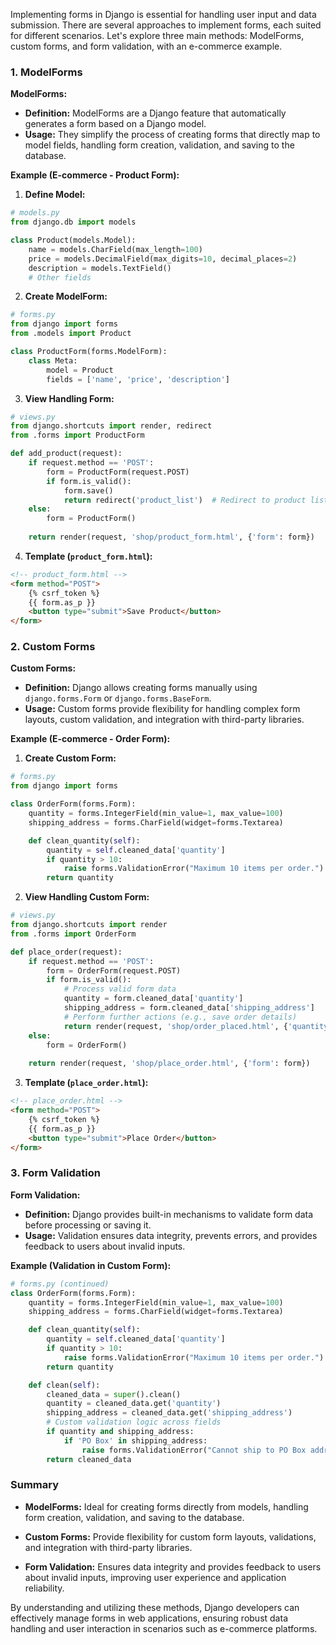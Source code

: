 Implementing forms in Django is essential for handling user input and data submission. There are several approaches to implement forms, each suited for different scenarios. Let's explore three main methods: ModelForms, custom forms, and form validation, with an e-commerce example.

### 1. ModelForms

**ModelForms:**
- **Definition:** ModelForms are a Django feature that automatically generates a form based on a Django model.
- **Usage:** They simplify the process of creating forms that directly map to model fields, handling form creation, validation, and saving to the database.

**Example (E-commerce - Product Form):**

1. **Define Model:**

```python
# models.py
from django.db import models

class Product(models.Model):
    name = models.CharField(max_length=100)
    price = models.DecimalField(max_digits=10, decimal_places=2)
    description = models.TextField()
    # Other fields
```

2. **Create ModelForm:**

```python
# forms.py
from django import forms
from .models import Product

class ProductForm(forms.ModelForm):
    class Meta:
        model = Product
        fields = ['name', 'price', 'description']
```

3. **View Handling Form:**

```python
# views.py
from django.shortcuts import render, redirect
from .forms import ProductForm

def add_product(request):
    if request.method == 'POST':
        form = ProductForm(request.POST)
        if form.is_valid():
            form.save()
            return redirect('product_list')  # Redirect to product list page
    else:
        form = ProductForm()
    
    return render(request, 'shop/product_form.html', {'form': form})
```

4. **Template (`product_form.html`):**

```html
<!-- product_form.html -->
<form method="POST">
    {% csrf_token %}
    {{ form.as_p }}
    <button type="submit">Save Product</button>
</form>
```

### 2. Custom Forms

**Custom Forms:**
- **Definition:** Django allows creating forms manually using `django.forms.Form` or `django.forms.BaseForm`.
- **Usage:** Custom forms provide flexibility for handling complex form layouts, custom validation, and integration with third-party libraries.

**Example (E-commerce - Order Form):**

1. **Create Custom Form:**

```python
# forms.py
from django import forms

class OrderForm(forms.Form):
    quantity = forms.IntegerField(min_value=1, max_value=100)
    shipping_address = forms.CharField(widget=forms.Textarea)

    def clean_quantity(self):
        quantity = self.cleaned_data['quantity']
        if quantity > 10:
            raise forms.ValidationError("Maximum 10 items per order.")
        return quantity
```

2. **View Handling Custom Form:**

```python
# views.py
from django.shortcuts import render
from .forms import OrderForm

def place_order(request):
    if request.method == 'POST':
        form = OrderForm(request.POST)
        if form.is_valid():
            # Process valid form data
            quantity = form.cleaned_data['quantity']
            shipping_address = form.cleaned_data['shipping_address']
            # Perform further actions (e.g., save order details)
            return render(request, 'shop/order_placed.html', {'quantity': quantity})
    else:
        form = OrderForm()
    
    return render(request, 'shop/place_order.html', {'form': form})
```

3. **Template (`place_order.html`):**

```html
<!-- place_order.html -->
<form method="POST">
    {% csrf_token %}
    {{ form.as_p }}
    <button type="submit">Place Order</button>
</form>
```

### 3. Form Validation

**Form Validation:**
- **Definition:** Django provides built-in mechanisms to validate form data before processing or saving it.
- **Usage:** Validation ensures data integrity, prevents errors, and provides feedback to users about invalid inputs.

**Example (Validation in Custom Form):**

```python
# forms.py (continued)
class OrderForm(forms.Form):
    quantity = forms.IntegerField(min_value=1, max_value=100)
    shipping_address = forms.CharField(widget=forms.Textarea)

    def clean_quantity(self):
        quantity = self.cleaned_data['quantity']
        if quantity > 10:
            raise forms.ValidationError("Maximum 10 items per order.")
        return quantity

    def clean(self):
        cleaned_data = super().clean()
        quantity = cleaned_data.get('quantity')
        shipping_address = cleaned_data.get('shipping_address')
        # Custom validation logic across fields
        if quantity and shipping_address:
            if 'PO Box' in shipping_address:
                raise forms.ValidationError("Cannot ship to PO Box addresses.")
        return cleaned_data
```

### Summary

- **ModelForms:** Ideal for creating forms directly from models, handling form creation, validation, and saving to the database.
  
- **Custom Forms:** Provide flexibility for custom form layouts, validations, and integration with third-party libraries.
  
- **Form Validation:** Ensures data integrity and provides feedback to users about invalid inputs, improving user experience and application reliability.

By understanding and utilizing these methods, Django developers can effectively manage forms in web applications, ensuring robust data handling and user interaction in scenarios such as e-commerce platforms.